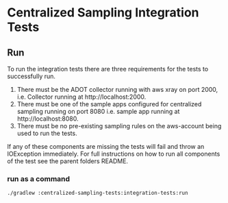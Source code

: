 # Centralized Sampling Integration Tests

## Run
To run the integration tests there are three requirements for the tests
to successfully run.
1. There must be the ADOT collector running with
   aws xray on port 2000, i.e. Collector running at http://localhost:2000.
2. There must be one of the sample apps configured for centralized sampling
   running on port 8080 i.e. sample app running at http://localhost:8080.
3. There must be no pre-existing sampling rules on the aws-account being used to run
   the tests.

If any of these components are missing the tests will fail and throw an IOException
immediately. For full instructions on how to run all components of the test
see the parent folders README.

### run as a command
```shell
./gradlew :centralized-sampling-tests:integration-tests:run
```
